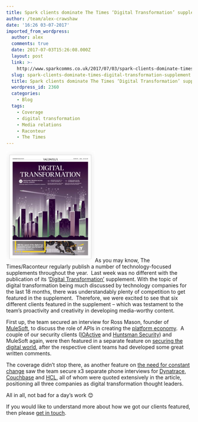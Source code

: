 ```yaml
---
title: Spark clients dominate The Times ‘Digital Transformation’ supplement
author: /team/alex-crawshaw
date: '16:26 03-07-2017'
imported_from_wordpress:
  author: alex
  comments: true
  date: 2017-07-03T15:26:08.000Z
  layout: post
  link: >-
    http://www.sparkcomms.co.uk/2017/07/03/spark-clients-dominate-times-digital-transformation-supplement/
  slug: spark-clients-dominate-times-digital-transformation-supplement
  title: Spark clients dominate The Times ‘Digital Transformation’ supplement
  wordpress_id: 2360
  categories:
    - Blog
  tags:
    - Coverage
    - digital transformation
    - Media relations
    - Raconteur
    - The Times
---
```


![](FireShot-Capture-164-Special-Reports-Archive-_-https___www.raconteur.net_special-reports-archive-241x300.png)As you may know, The Times/Raconteur regularly publish a number of technology-focused supplements throughout the year.  Last week was no different with the publication of its ‘[Digital Transformation’](https://www.raconteur.net/digital-transformation-2017) supplement. With the topic of digital transformation being much discussed by technology companies for the last 18 months, there was understandably plenty of competition to get featured in the supplement.  Therefore, we were excited to see that six different clients featured in the supplement – which was testament to the team’s proactivity and creativity in developing media-worthy content.

First up, the team secured an interview for Ross Mason, founder of [MuleSoft](http://www.mulesoft.com), to discuss the role of APIs in creating the [platform economy](https://www.raconteur.net/technology/launching-businesses-in-the-platform-economy).  A couple of our security clients ([IOActive](https://ioactive.com/) and [Huntsman Security](https://www.huntsmansecurity.com/)) and MuleSoft again, were then featured in a separate feature on [securing the digital world](https://www.raconteur.net/technology/design-security-in-and-keep-the-hackers-out), after the respective client teams had developed some great written comments.

The coverage didn’t stop there, as another feature on [the need for constant change](https://www.raconteur.net/technology/constant-digital-transformation-is-now-the-new-norm) saw the team secure x3 separate phone interviews for [Dynatrace,](https://www.dynatrace.com/) [Couchbase](https://www.couchbase.com/) and [HCL](https://www.hcltech.com/), all of whom were quoted extensively in the article, positioning all three companies as digital transformation thought leaders.

All in all, not bad for a day’s work 😊

If you would like to understand more about how we got our clients featured, then please [get in touch](http://www.sparkcomms.co.uk/contact-us/).
